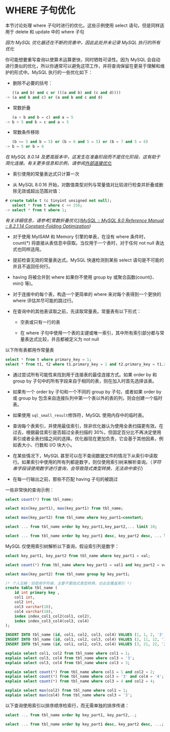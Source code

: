 # WHERE 子句优化

本节讨论处理 where 子句时进行的优化。这些示例使用 select 语句，但是同样适用于 delete 和 update 中的 where 子句

*因为 MySQL 优化器还在不断的完善中，因此此处并未记录 MySQL 执行的所有优化*

你可能想要重写查询以使算术运算更快，同时牺牲可读性。因为 MySQL 会自动进行类似的优化，所以你通常可以避免这项工作，并将查询保留在更易于理解和维护的形式中。MySQL 执行的一些优化如下：

- 删除不必要的括号：

```sql
   ((a and b) and c or (((a and b) and (c and d))))
-> (a and b and c) or (a and b and c and d)
```

- 常数折叠

```sql
   (a < b and b = c) and a = 5
-> b > 5 and b = c and a = 5
```

- 常数条件移除

```sql
   (b >= 5 and b = 5) or (b = 6 and 5 = 5) or (b = 7 and 5 = 6)
-> b = 5 or b = 6
```

*在 MySQL 8.0.14 及更高版本中，这发生在准备阶段而不是优化阶段，这有助于简化连接。有关更多信息和示例，请参阅[外部连接优化](https://dev.mysql.com/doc/refman/8.0/en/outer-join-optimization.html)*

- 索引使用的常量表达式只计算一次

- 从 MySQL 8.0.16 开始，对数值类型对列与常量值对比较进行检查并折叠或删除无效或超出范围对值：

```sql
# create table t (c tinyint unsigned not null);
   select * from t where c << 256;
-> select * from t where 1;
```

*有关详细信息，请参考[常数折叠优化]([MySQL :: MySQL 8.0 Reference Manual :: 8.2.1.14 Constant-Folding Optimization](https://dev.mysql.com/doc/refman/8.0/en/constant-folding-optimization.html))*

- 对于使用 MyISAM 和 Memory 引擎的单表，在没有 where 条件时，count(*) 将直接从表信息中获取。当仅用于一个表时，对于任何 not null 表达式也同样适用。

- 提前检查无效的常量表达式。MySQL 快速检测到某些 select 语句是不可能的并且不返回任何行。

- having 将被合并到 where 如果你不使用 group by 或聚合函数(count()、min() 等)。

- 对于连接中的每个表，构造一个更简单的 where 来对每个表得到一个更快的 where 评估并尽可能的跳过行。

- 在查询中的其他表读取之前，先读取常量表。常量表有以下形式：
  
  - 空表或只有一行的表
  
  - 在 where 子句中使用一个表的主键或唯一索引，其中所有索引部分都与常量表达式比较，并且都被定义为 not null

以下所有表都用作常量表

```sql
select * from t where primary_key = 1;
select * from t1, t2 where t1.primary_key = 1 and t2.primary_key = t1.id;
```

- 通过尝试所有可能性来找到用于连接表的最佳连接方式。如果 order by 和 group by 子句中的所有字段来自于相同的表，则在加入时首先选择该表。

- 如果有一个 order by 子句和一个不同的 group by 子句，或者如果 order by 或 group by 包含来自连接队列中第一个表以外的表的列，则会创建一个临时表。

- 如果使用 `sql_small_result`修饰符，MySQL 使用内存中的临时表。

- 查询每个表索引，并使用最佳索引，除非优化器认为使用全表扫描更有效。在过去，根据最佳索引是否超过全表扫描的 30%，但固定百分比不再决定使用索引或者全表扫描之间的选择。优化器现在更加负责，它会基于其他因素，例如表大小、行数和 I/O 块大小。

- 在某些情况下，MySQL 甚至可以在不查阅数据文件的情况下从索引中读取行。如果索引中使用的所有列都是数字，则仅使用索引树来解析查询。（*字符串字段误使用数字进行查询，会导致隐式类型转换，无法命中索引*）

- 在每一行输出之前，那些不匹配 having 子句的被跳过

一些非常快的查询示例：

```sql
select count(*) from tbl_name;

select min(key_part1), max(key_part1) from tbl_name;

select max(key_part2) from tbl_name where key_part1=constant;

select ... from tbl_name order by key_part1,key_part2,... limit 10;

select ... from tbl_name order by key_part1 desc, key_part2 desc, ... limit 10;
```

MySQL 仅使用索引树解析以下查询，假设索引列是数字：

```sql
select key_part1, key_part2 from tbl_name where key_part1 = val;

select count(*) from tbl_name where key_part1 = val1 and key_part2 = val2;

select max(key_part2) from tbl_name group by key_part1;

/* 个人见解：但使用字符串，主要不要隐式类型转换，也会走覆盖索引 */
create table tbl_name (
    id int primary key ,
    col1 int,
    col2 int,
    col3 varchar(10),
    col4 varchar(10),
    index index_col1_col2(col1, col2),
    index index_col3_col4(col3, col4)
);

INSERT INTO tbl_name (id, col1, col2, col3, col4) VALUES (1, 1, 2, '3', '4');
INSERT INTO tbl_name (id, col1, col2, col3, col4) VALUES (2, 11, 12, '13', '14');
INSERT INTO tbl_name (id, col1, col2, col3, col4) VALUES (3, 21, 22, '23', '24');

explain select col1, col2 from tbl_name where col1 = 1;
explain select col3, col4 from tbl_name where col3 = '3';
explain select col3, col4 from tbl_name where col3 = 3;

explain select count(*) from tbl_name where col1 = 1 and col2 = 2;
explain select count(*) from tbl_name where col3 = '3' and col4 = '4';
explain select count(*) from tbl_name where col3 = 4 and col2 = 4;

explain select max(col2) from tbl_name where col1 = 1;
explain select max(col4) from tbl_name where col3 = '3';
```

以下查询使用索引以排序顺序检索行，而无需单独的排序传递：

```sql
select ... from tbl_name order by key_part1, key_part2,..;

select ... from tbl_name order by key_part1 desc, key_part2 desc, ...;
```
